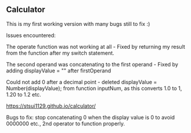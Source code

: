 Calculator
---
This is my first working version with many bugs still to fix :)

Issues encountered:

The operate function was not working at all - Fixed by returning my result from the function after my switch statement.

The second operand was concatenating to the first operand - Fixed by adding displayValue = "" after firstOperand

Could not add 0 after a decimal point - deleted displayValue = Number(displayValue); from function inputNum, as this converts 1.0 to 1, 1.20 to 1.2 etc.

https://stsui1129.github.io/calculator/

Bugs to fix: stop concatenating 0 when the display value is 0 to avoid 0000000 etc., 2nd operator to function properly.

